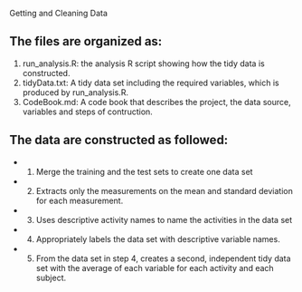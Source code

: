 Getting and Cleaning Data
## The files are organized as: 
1. run_analysis.R: the analysis R script showing how the tidy data is constructed.
2. tidyData.txt: A tidy data set including the required variables, which is produced by run_analysis.R.
3. CodeBook.md: A code book that describes the project, the data source, variables and steps of contruction.

## The data are constructed as followed:
- 1. Merge the training and the test sets to create one data set
- 2. Extracts only the measurements on the mean and standard deviation for each measurement.
- 3. Uses descriptive activity names to name the activities in the data set
- 4. Appropriately labels the data set with descriptive variable names.
- 5. From the data set in step 4, creates a second, independent tidy data set with the average of each variable for each activity and each subject.
